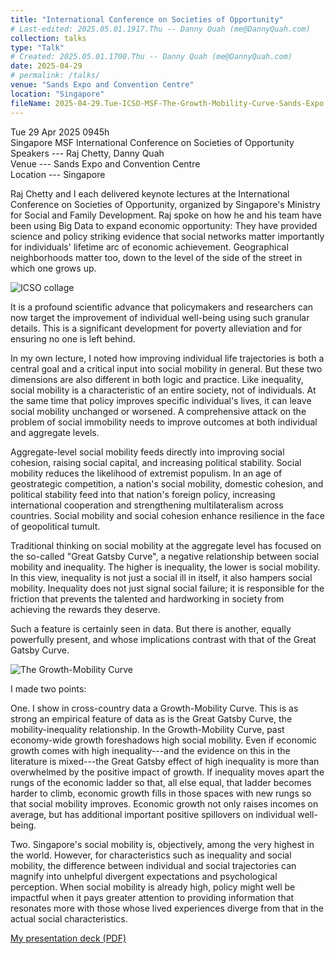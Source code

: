 ```yaml
---
title: "International Conference on Societies of Opportunity"
# Last-edited: 2025.05.01.1917.Thu -- Danny Quah (me@DannyQuah.com)
collection: talks
type: "Talk"
# Created: 2025.05.01.1700.Thu -- Danny Quah (me@DannyQuah.com)
date: 2025-04-29
# permalink: /talks/
venue: "Sands Expo and Convention Centre"
location: "Singapore"
fileName: 2025-04-29.Tue-ICSO-MSF-The-Growth-Mobility-Curve-Sands-Expo.md
---
```

Tue 29 Apr 2025 0945h  
Singapore MSF International Conference on Societies of Opportunity  
Speakers --- Raj Chetty, Danny Quah  
Venue --- Sands Expo and Convention Centre  
Location --- Singapore  

Raj Chetty and I each delivered keynote lectures at the International Conference on Societies of Opportunity, organized by Singapore's Ministry for Social and Family Development.  Raj spoke on how he and his team have been using Big Data to expand economic opportunity:  They have provided science and policy striking evidence that social networks matter importantly for individuals' lifetime arc of economic achievement.  Geographical neighborhoods matter too, down to the level of the side of the street in which one grows up.  

![ICSO collage](https://DannyQuah.github.io/Storage/2025.04.29.Tue-ICSO-Raj.Chetty-DQ-collage.jpg)  

It is a profound scientific advance that policymakers and researchers can now target the improvement of individual well-being using such granular details.  This is a significant development for poverty alleviation and for ensuring no one is left behind.  

In my own lecture, I noted how improving individual life trajectories is both a central goal and a critical input into social mobility in general.  But these two dimensions are also different in both logic and practice.  Like inequality, social mobility is a characteristic of an entire society, not of individuals.  At the same time that policy improves specific individual's lives, it can leave social mobility unchanged or worsened.  A comprehensive attack on the problem of social immobility needs to improve outcomes at both individual and aggregate levels.  

Aggregate-level social mobility feeds directly into improving social cohesion, raising social capital, and increasing political stability.  Social mobility reduces the likelihood of extremist populism.  In an age of geostrategic competition, a nation's social mobility, domestic cohesion, and political stability feed into that nation's foreign policy, increasing international cooperation and strengthening multilateralism across countries.   Social mobility and social cohesion enhance resilience in the face of geopolitical tumult.

Traditional thinking on social mobility at the aggregate level has focused on the so-called "Great Gatsby Curve", a negative relationship between social mobility and inequality.  The higher is inequality, the lower is social mobility.  In this view, inequality is not just a social ill in itself, it also hampers social mobility.  Inequality does not just signal social failure; it is responsible for the friction that prevents the talented and hardworking in society from achieving the rewards they deserve.

Such a feature is certainly seen in data.  But there is another, equally powerfully present, and whose implications contrast with that of the Great Gatsby Curve.

![The Growth-Mobility Curve](https://DannyQuah.github.io/Storage/2025.04-Danny.Quah-Social-Mobility-ICSO-Growth-Mobility-Curve.png)  

I made two points:  

One.  I show in cross-country data a Growth-Mobility Curve.  This is as strong an empirical feature of data as is the Great Gatsby Curve, the mobility-inequality relationship.  In the Growth-Mobility Curve, past economy-wide growth foreshadows high social mobility.  Even if economic growth comes with high inequality---and the evidence on this in the literature is mixed---the Great Gatsby effect of high inequality is more than overwhelmed by the positive impact of growth.  If inequality moves apart the rungs of the economic ladder so that, all else equal, that ladder becomes harder to climb, economic growth fills in those spaces with new rungs so that social mobility improves.  Economic growth not only raises incomes on average, but has additional important positive spillovers on individual well-being.

Two.  Singapore's social mobility is, objectively, among the very highest in the world.  However, for characteristics such as inequality and social mobility, the difference between individual and social trajectories can magnify into unhelpful divergent expectations and psychological perception.  When social mobility is already high, policy might well be impactful when it pays greater attention to providing information that resonates more with those whose lived experiences diverge from that in the actual social characteristics.  


[My presentation deck (PDF)](https://DannyQuah.github.io/Storage/2025.04-Danny.Quah-Social-Mobility-ICSO-presdeck.pdf)


<!---
   Invisible section // 2025-04-29.Tue-ICSO-MSF-The-Growth-Mobility-Curve-Sands-Expo.md
-->

